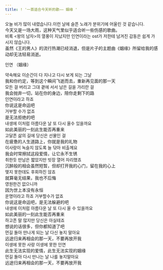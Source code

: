 ```yaml
---
title: ! '一首适合今天听的歌—— 姻缘 '
---
```


<p>오늘 비가 많이 내렸습니다.이런 날에 슬픈 노래가 분위기에 어울린 것 같습니다.<br />今天又是一场大雨，这种天气里似乎适合听一些伤感的歌曲。<br />비록 &lt;왕의 남자&gt;의 열풍이 지났지만 인연이라는 ost가 저한테 남겨진 감동은 쉽게 가시지 않습니다.<br />虽然《王的男人》的流行热潮已经消退，但是片子的主题曲《姻缘》所留给我的感动却无法轻易消逝。</p>



<p>인연  （姻缘）</p>



<p>약속해요 이순간이 다 지나고 다시 보게 되는 그날<br />我和你约定，等到这个瞬间飞逝而去，重新再见面的那一天<br />모든 걸 버리고 그대 곁에 서서 남은 길을 가리란 걸<br />我会抛弃一切，站在你的身边，陪你走剩下的路<br />인연이라고 하죠<br />你说这是命运吧<br />거부할 수가 없죠<br />是无法拒绝的吧<br />내생에 이처럼 아름다운 날 또 다시 올수 있을까요<br />如此美丽的一刻此生能否再重来<br />고달픈 삶의 길에 당신은 선물인 걸<br />在疲惫的人生道路上，你就是我的礼物<br />이사랑이 녹슬지 않도록 늘 닦아 비출께요<br />我会时常擦拭这段爱情，让它永不生锈<br />취한듯 만남은 짧았지만 빗장 열어 자리했죠<br />沉醉般的相会虽然短暂，但却打开我的心门，留在我的心上<br />맺지 못한데도 후회하진 않죠<br />就算毫无结果，我也不后悔<br />영원한건 없으니까<br />因为世上本没有永恒<br />운명이라고 하죠 거부할수가 없죠<br />你说这是命运吧，是无法躲避的吧<br />내생에 이처럼 아름다운 날 또 다시 올 수 있을까요<br />如此美丽的一刻此生能否再重来<br />하고픈 말 많지만 당신은 아실테죠<br />想说的话很多，但你都知道了吧<br />먼길 돌아 만나게 되는 날 다신 놓지 말아요<br />远途归来再相会的那一天，不要再放开我<br />이생에 못한 사랑 이생에 못한 인연<br />此生无法实现的爱情，此生无法实现的姻缘<br />먼길 돌아 다시 만나는 날 나를 놓지말아요<br />远途归来再相会的那一天，不要再放开我</p>

